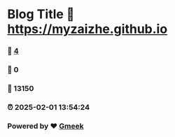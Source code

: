 # Blog Title :link: https://myzaizhe.github.io 
### :page_facing_up: [4](https://myzaizhe.github.io/tag.html) 
### :speech_balloon: 0 
### :hibiscus: 13150 
### :alarm_clock: 2025-02-01 13:54:24 
### Powered by :heart: [Gmeek](https://github.com/Meekdai/Gmeek)
